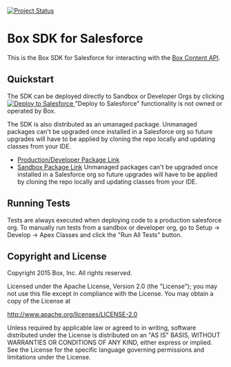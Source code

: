 [![Project Status](http://opensource.box.com/badges/active.svg)](http://opensource.box.com/badges)

Box SDK for Salesforce
======================

This is the Box SDK for Salesforce for interacting with the 
[Box Content API](https://box-content.readme.io/).

Quickstart
----------
The SDK can be deployed directly to Sandbox or Developer Orgs by clicking
<a href="https://githubsfdeploy.herokuapp.com?owner=box-samples&repo=box-apex-sdk">
  <img alt="Deploy to Salesforce"
       src="https://raw.githubusercontent.com/afawcett/githubsfdeploy/master/src/main/webapp/resources/img/deploy.png">
</a>
"Deploy to Salesforce" functionality is not owned or operated by Box.

The SDK is also distributed as an umanaged package.  Unmanaged packages can't be upgraded once installed in a Salesforce org so future upgrades will have to be applied by cloning the repo locally and updating classes from your IDE.
* [Production/Developer Package Link][package-production]
* [Sandbox Package Link][package-sandbox]
Unmanaged packages can't be upgraded once installed in a Salesforce org so future upgrades will have to be applied by cloning the repo locally and updating classes from your IDE.

Running Tests
-------------
Tests are always executed when deploying code to a production salesforce org.  To manually run tests from a sandbox or developer org, go to Setup -> Develop -> Apex Classes and click the "Run All Tests" button.


Copyright and License
---------------------

Copyright 2015 Box, Inc. All rights reserved.

Licensed under the Apache License, Version 2.0 (the "License");
you may not use this file except in compliance with the License.
You may obtain a copy of the License at

   http://www.apache.org/licenses/LICENSE-2.0

Unless required by applicable law or agreed to in writing, software
distributed under the License is distributed on an "AS IS" BASIS,
WITHOUT WARRANTIES OR CONDITIONS OF ANY KIND, either express or implied.
See the License for the specific language governing permissions and
limitations under the License.

[package-production]:https://cloud.box.com/Box-Apex-SDK
[package-sandbox]:https://cloud.box.com/Box-Apex-SDK-Sandbox